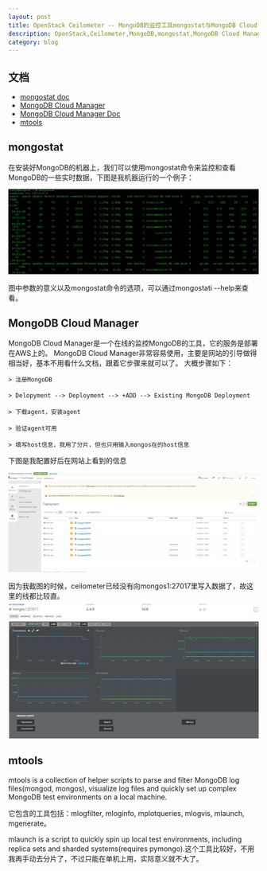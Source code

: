 ```yaml
---
layout: post
title: OpenStack Ceilometer -- MongoDB的监控工具mongostat与MongoDB Cloud Manager
description: OpenStack,Ceilometer,MongoDB,mongostat,MongoDB Cloud Manager
category: blog
---
```


## 文档

* [mongostat doc](https://docs.mongodb.org/manual/reference/program/mongostat/)
* [MongoDB Cloud Manager](https://cloud.mongodb.com/)
* [MongoDB Cloud Manager Doc](https://docs.cloud.mongodb.com/?_ga=1.54557739.1477311058.1443419873)
* [mtools](https://github.com/rueckstiess/mtools)

## mongostat

在安装好MongoDB的机器上，我们可以使用mongostat命令来监控和查看MongoDB的一些实时数据，下图是我机器运行的一个例子：

![mongostat](/images/2015-11-13-MongoDB-Monitoring/2015-11-13-mongostat.jpg)

图中参数的意义以及mongostat命令的选项，可以通过mongostati --help来查看。

## MongoDB Cloud Manager

MongoDB Cloud Manager是一个在线的监控MongoDB的工具，它的服务是部署在AWS上的。
MongoDB Cloud Manager非常容易使用，主要是网站的引导做得相当好，基本不用看什么文档，跟着它步骤来就可以了。
大概步骤如下：

    > 注册MongoDB

    > Delopyment --> Deployment --> +ADD --> Existing MongoDB Deployment

    > 下载agent，安装agent

    > 验证agent可用

    > 填写host信息，我用了分片，但也只用输入mongos在的host信息

下图是我配置好后在网站上看到的信息

![MongoDB Cloud Manager 1](/images/2015-11-13-MongoDB-Monitoring/2015-11-13-MongoDB-Cloud-Manager1.jpg)

因为我截图的时候，ceilometer已经没有向mongos1:27017里写入数据了，故这里的线都比较直。
![MongoDB Cloud Manager 2](/images/2015-11-13-MongoDB-Monitoring/2015-11-13-MongoDB-Cloud-Manager2.jpg)

## mtools

mtools is a collection of helper scripts to parse and filter MongoDB log files(mongod, mongos), visualize log files and quickly set up complex MongoDB test environments on a local machine.

它包含的工具包括：mlogfilter, mloginfo, mplotqueries, mlogvis, mlaunch, mgenerate。

mlaunch is a script to quickly spin up local test environments, including replica sets and sharded systems(requires pymongo).这个工具比较好，不用我再手动去分片了，不过只能在单机上用，实际意义就不大了。

